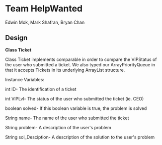 # Team HelpWanted

Edwin Mok, Mark Shafran, Bryan Chan

## Design

**Class Ticket**

Class Ticket implements comparable in order to compare the VIPStatus of the user who submitted a ticket.  We also typed our ArrayPriorityQueue in that it accepts Tickets in its underlying ArrayList structure.

Instance Variables:

int ID- The identification of a ticket

int VIPLvl- The status of the user who submitted the ticket (ie. CEO)

boolean solved- If this boolean variable is true, the problem is solved

String name- The name of the user who submitted the ticket

String problem- A description of the user's problem

String sol_Desciption- A description of the solution to the user's problem
